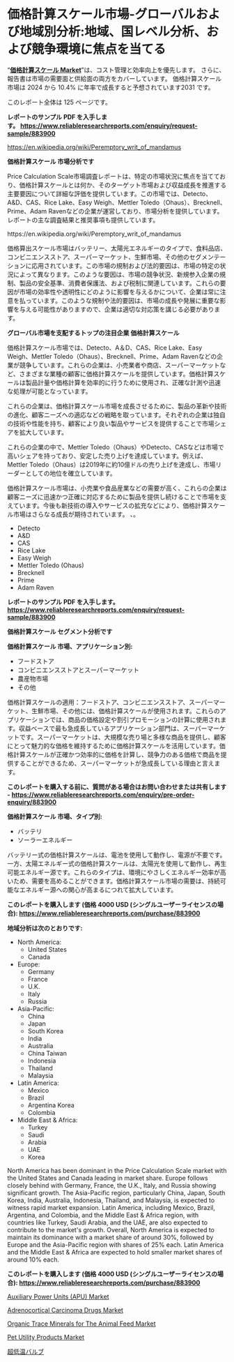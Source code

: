 <p><h1>価格計算スケール市場-グローバルおよび地域別分析:地域、国レベル分析、および競争環境に焦点を当てる</h1></p><p>&ldquo;<strong><a href="https://www.reliableresearchreports.com/price-calculation-scale-r883900">価格計算スケール Market</a></strong>&rdquo;は、コスト管理と効率向上を優先します。 さらに、報告書は市場の需要面と供給面の両方をカバーしています。 価格計算スケール 市場は 2024 から 10.4% に年率で成長すると予想されています2031 です。</p>
<p>このレポート全体は 125 ページです。</p>
<p><strong>レポートのサンプル PDF を入手します。&nbsp;<a href="https://www.reliableresearchreports.com/enquiry/request-sample/883900">https://www.reliableresearchreports.com/enquiry/request-sample/883900</a></strong></p>
<p><a href="https://en.wikipedia.org/wiki/Peremptory_writ_of_mandamus">https://en.wikipedia.org/wiki/Peremptory_writ_of_mandamus</a></p>
<p><strong>価格計算スケール 市場分析です</strong></p>
<p><p>Price Calculation Scale市場調査レポートは、特定の市場状況に焦点を当てており、価格計算スケールとは何か、そのターゲット市場および収益成長を推進する主要要因について詳細な評価を提供しています。この市場では、Detecto、A&D、CAS、Rice Lake、Easy Weigh、Mettler Toledo（Ohaus）、Brecknell、Prime、Adam Ravenなどの企業が運営しており、市場分析を提供しています。レポートの主な調査結果と推奨事項も提供しています。</p></p>
<p>https://en.wikipedia.org/wiki/Peremptory_writ_of_mandamus</p>
<p><p>価格算出スケール市場はバッテリー、太陽光エネルギーのタイプで、食料品店、コンビニエンスストア、スーパーマーケット、生鮮市場、その他のセグメンテーションに応用されています。この市場の規制および法的要因は、市場の特定の状況によって異なります。このような要因は、市場の競争状況、新規参入企業の規制、製品の安全基準、消費者保護法、および税制に関連しています。これらの要因が市場の効率性や透明性にどのように影響を与えるかについて、企業は常に注意を払っています。このような規制や法的要因は、市場の成長や発展に重要な影響を与える可能性がありますので、企業は適切な対応策を講じる必要があります。</p></p>
<p><strong>グローバル市場を支配するトップの注目企業 価格計算スケール</strong></p>
<p><p>価格計算スケール市場では、Detecto、A＆D、CAS、Rice Lake、Easy Weigh、Mettler Toledo（Ohaus）、Brecknell、Prime、Adam Ravenなどの企業が競争しています。これらの企業は、小売業者や商店、スーパーマーケットなど、さまざまな業種の顧客に価格計算スケールを提供しています。価格計算スケールは製品計量や価格計算を効率的に行うために使用され、正確な計測や迅速な処理が可能となっています。</p><p>これらの企業は、価格計算スケール市場を成長させるために、製品の革新や技術の進化、顧客ニーズへの適応などの戦略を取っています。それぞれの企業は独自の技術や性能を持ち、顧客により良い製品やサービスを提供することで市場シェアを拡大しています。</p><p>これらの企業の中で、Mettler Toledo（Ohaus）やDetecto、CASなどは市場で高いシェアを持っており、安定した売り上げを達成しています。例えば、Mettler Toledo（Ohaus）は2019年に約10億ドルの売り上げを達成し、市場リーダーとしての地位を確立しています。</p><p>価格計算スケール市場は、小売業や食品産業などの需要が高く、これらの企業は顧客ニーズに迅速かつ正確に対応するために製品を提供し続けることで市場を支えています。今後も新技術の導入やサービスの拡充などにより、価格計算スケール市場はさらなる成長が期待されています。  、。</p></p>
<p><ul><li>Detecto</li><li>A&D</li><li>CAS</li><li>Rice Lake</li><li>Easy Weigh</li><li>Mettler Toledo (Ohaus)</li><li>Brecknell</li><li>Prime</li><li>Adam Raven</li></ul></p>
<p><strong>レポートのサンプル PDF を入手します。 <a href="https://www.reliableresearchreports.com/enquiry/request-sample/883900">https://www.reliableresearchreports.com/enquiry/request-sample/883900</a></strong></p>
<p><strong>価格計算スケール セグメント分析です</strong></p>
<p><strong>価格計算スケール 市場、アプリケーション別:</strong></p>
<p><ul><li>フードストア</li><li>コンビニエンスストアとスーパーマーケット</li><li>農産物市場</li><li>その他</li></ul></p>
<p><p>価格計算スケールの適用：フードストア、コンビニエンスストア、スーパーマーケット、生鮮市場、その他には、価格計算スケールが使用されます。これらのアプリケーションでは、商品の価格設定や割引プロモーションの計算に使用されます。収益ベースで最も急成長しているアプリケーション部門は、スーパーマーケットです。スーパーマーケットは、大規模な売り場と多様な商品を提供し、顧客にとって魅力的な価格を維持するために価格計算スケールを活用しています。価格計算スケールが正確かつ効率的に価格を計算し、競争力のある価格で商品を提供することができるため、スーパーマーケットが急成長している理由と言えます。</p></p>
<p><strong>このレポートを購入する前に、質問がある場合はお問い合わせまたは共有します - <a href="https://www.reliableresearchreports.com/enquiry/pre-order-enquiry/883900">https://www.reliableresearchreports.com/enquiry/pre-order-enquiry/883900</a></strong></p>
<p><strong>価格計算スケール 市場、タイプ別:</strong></p>
<p><ul><li>バッテリ</li><li>ソーラーエネルギー</li></ul></p>
<p><p>バッテリー式の価格計算スケールは、電池を使用して動作し、電源が不要です。一方、太陽エネルギー式の価格計算スケールは、太陽光を使用して動作し、再生可能エネルギー源です。これらのタイプは、環境にやさしくエネルギー効率が高いため、需要を高めることができます。価格計算スケール市場の需要は、持続可能なエネルギー源への関心が高まるにつれて拡大しています。</p></p>
<p><strong>このレポートを購入します (価格 4000 USD (シングルユーザーライセンスの場合): <a href="https://www.reliableresearchreports.com/purchase/883900">https://www.reliableresearchreports.com/purchase/883900</a></strong></p>
<p><strong>地域分析は次のとおりです:</strong></p>
<p><ul>
    <li>
        North America:
        <ul>
            <li>United States</li>
            <li>Canada</li>
        </ul>
    </li>
    <li>
        Europe:
        <ul>
            <li>Germany</li>
            <li>France</li>
            <li>U.K.</li>
            <li>Italy</li>
            <li>Russia</li>
        </ul>
    </li>
    <li>
        Asia-Pacific:
        <ul>
            <li>China</li>
            <li>Japan</li>
            <li>South Korea</li>
            <li>India</li>
            <li>Australia</li>
            <li>China Taiwan</li>
            <li>Indonesia</li>
            <li>Thailand</li>
            <li>Malaysia</li>
        </ul>
    </li>
    <li>
        Latin America:
        <ul>
            <li>Mexico</li>
            <li>Brazil</li>
            <li>Argentina Korea</li>
            <li>Colombia</li>
        </ul>
    </li>
    <li>
        Middle East & Africa:
        <ul>
            <li>Turkey</li>
            <li>Saudi</li>
            <li>Arabia</li>
            <li>UAE</li>
            <li>Korea</li>
        </ul>
    </li>
    </ul></p>
<p><p>North America has been dominant in the Price Calculation Scale market with the United States and Canada leading in market share. Europe follows closely behind with Germany, France, the U.K., Italy, and Russia showing significant growth. The Asia-Pacific region, particularly China, Japan, South Korea, India, Australia, Indonesia, Thailand, and Malaysia, is expected to witness rapid market expansion. Latin America, including Mexico, Brazil, Argentina, and Colombia, and the Middle East & Africa region, with countries like Turkey, Saudi Arabia, and the UAE, are also expected to contribute to the market's growth. Overall, North America is expected to maintain its dominance with a market share of around 30%, followed by Europe and the Asia-Pacific region with shares of 25% each. Latin America and the Middle East & Africa are expected to hold smaller market shares of around 10% each.</p></p>
<p><strong>このレポートを購入します (価格 4000 USD (シングルユーザーライセンスの場合): <a href="https://www.reliableresearchreports.com/purchase/883900">https://www.reliableresearchreports.com/purchase/883900</a></strong></p>
<p><p><a href="https://issuu.com/reportprime-2/docs/auxiliary-power-units-apu-market-si_9f1bb28800799a">Auxiliary Power Units (APU) Market</a></p><p><a href="https://medium.com/@janetvalentinh15/global-adrenocortical-carcinoma-drugs-market-share-and-growth-opportunities-and-market-size-growing-5d30195b42d7">Adrenocortical Carcinoma Drugs Market</a></p><p><a href="https://github.com/vimar16th/Market-Research-Report-List-6/blob/main/organic-trace-minerals-for-the-animal-feed-market.md">Organic Trace Minerals for The Animal Feed Market</a></p><p><a href="https://github.com/luckyshygirl/Market-Research-Report-List-6/blob/main/pet-utility-products-market.md">Pet Utility Products Market</a></p><p><a href="https://github.com/mohamedbakry57/Market-Research-Report-List-5/blob/main/677213587297.md">超低温バルブ</a></p></p>